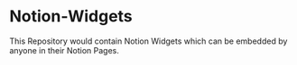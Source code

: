 # Notion-Widgets
This Repository would contain Notion Widgets which can be embedded by anyone in their Notion Pages.
